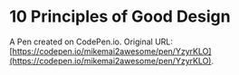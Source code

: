 # 10 Principles of Good Design

A Pen created on CodePen.io. Original URL: [https://codepen.io/mikemai2awesome/pen/YzyrKLO](https://codepen.io/mikemai2awesome/pen/YzyrKLO).

